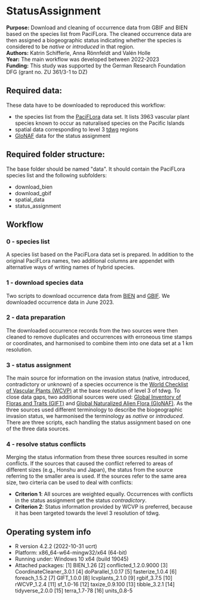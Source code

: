 # StatusAssignment

**Purpose:** Download and cleaning of occurrence data from GBIF and BIEN based on the species list from PaciFLora. The cleaned occurrence data are then assigned a biogeographic status indicating whether the species is considered to be _native_ or _introduced_ in that region. </br>
**Authors:** Katrin Schifferle, Anna Rönnfeldt and Valén Holle </br>
**Year:** The main workflow was developed between 2022-2023 </br>
**Funding:** This study was supported by the German Research Foundation DFG (grant no. ZU 361/3-1 to DZ)

## Required data:

These data have to be downloaded to reproduced this workflow:
* the species list from the [PaciFLora](https://bdj.pensoft.net/article/67318/) data set. It lists 3963 vascular plant species known to occur as naturalised species on the Pacific Islands
* spatial data corresponding to level 3 [tdwg](https://github.com/tdwg/wgsrpd) regions
* [GloNAF](https://idata.idiv.de/DDM/Data/ShowData/257) data for the status assignment

## Required folder structure:
The base folder should be named "data". It should contain the PaciFLora species list and the following subfolders:

* download_bien
* download_gbif
* spatial_data
* status_assignment

## Workflow

### 0 - species list
A species list based on the PaciFLora data set is prepared. In addition to the original PaciFLora names, two additional columns are appendet with alternative ways of writing names of hybrid species. 

### 1 - download species data 
Two scripts to download occurrence data from [BIEN](https://biendata.org/) and [GBIF](https://www.gbif.org/). We downloaded occurrence data in June 2023.

### 2 - data preparation 
The downloaded occurrence records from the two sources were then cleaned to remove duplicates and occurrences with erroneous time stamps or coordinates, and harmonised to combine them into one data set at a 1 km resolution. 

### 3 - status assignment
The main source for information on the invasion status (native, introduced, contradictory or unknown) of a species occurrence is the [World Checklist of Vascular Plants (WCVP)](http://www.plantsoftheworldonline.org/) at the base resolution of level 3 of tdwg. To close data gaps, two additional sources were used: [Global Inventory of Floras and Traits (GIFT)](https://gift.uni-goettingen.de/home) and [Global Naturalized Alien Flora (GloNAF)](https://glonaf.org/). As the three sources used different terminology to describe the biogeographic invasion status, we harmonised the terminology as _native_ or _introduced_. </br>
There are three scripts, each handling the status assignment based on one of the three data sources. 

### 4 - resolve status conflicts
Merging the status information from these three sources resulted in some conflicts. If the sources that caused the conflict referred to areas of different sizes (e.g., Honshu and Japan), the status from the source referring to the smaller area is used. If the sources refer to the same area size, two cirteria can be used to deal with conflicts:

* **Criterion 1**: All sources are weighted equally. Occurrences with conflicts in the status assignment get the status *contradictory*.
* **Criterion 2**: Status information provided by WCVP is preferred, because it has been targeted towards the level 3 resolution of tdwg.

## Operating system info

* R version 4.2.2 (2022-10-31 ucrt)
* Platform: x86_64-w64-mingw32/x64 (64-bit)
* Running under: Windows 10 x64 (build 19045)
* Attached packages:  [1] BIEN_1.26 [2] conflicted_1.2.0.9000 [3] CoordinateCleaner_3.0.1 [4] doParallel_1.0.17 [5] fasterize_1.0.4 [6] foreach_1.5.2 [7] GIFT_1.0.0 [8] lcvplants_2.1.0 [9] rgbif_3.7.5 [10] rWCVP_1.2.4 [11] sf_1.0-16 [12] taxize_0.9.100 [13] tibble_3.2.1 [14] tidyverse_2.0.0 [15] terra_1.7-78 [16] units_0.8-5
